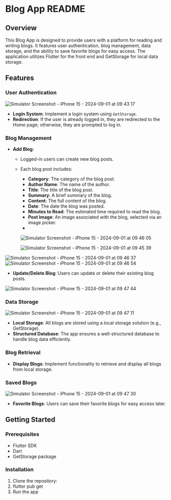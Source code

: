 # Blog App README

## Overview

This Blog App is designed to provide users with a platform for reading and writing blogs. It features user authentication, blog management, data storage, and the ability to save favorite blogs for easy access. The application utilizes Flutter for the front end and GetStorage for local data storage.

## Features

### User Authentication
![Simulator Screenshot - iPhone 15 - 2024-09-01 at 09 43 17](https://github.com/user-attachments/assets/8dbc03a8-99b3-4c1e-84b6-9ced41301822)

- **Login System**: Implement a login system using `GetStorage`.
- **Redirection**: If the user is already logged in, they are redirected to the Home page; otherwise, they are prompted to log in.

### Blog Management

- **Add Blog**: 
  - Logged-in users can create new blog posts.
  - Each blog post includes:
    - **Category**: The category of the blog post.
    - **Author Name**: The name of the author.
    - **Title**: The title of the blog post.
    - **Summary**: A brief summary of the blog.
    - **Content**: The full content of the blog.
    - **Date**: The date the blog was posted.
    - **Minutes to Read**: The estimated time required to read the blog.
    - **Post Image**: An image associated with the blog, selected via an image picker.
    -
    ![Simulator Screenshot - iPhone 15 - 2024-09-01 at 09 46 05](https://github.com/user-attachments/assets/43dae7fb-d8b3-4dea-8c6c-0fcc03ea75c8)

    ![Simulator Screenshot - iPhone 15 - 2024-09-01 at 09 45 39](https://github.com/user-attachments/assets/9718868f-916f-4e1a-aee6-1238479e62a7)

![Simulator Screenshot - iPhone 15 - 2024-09-01 at 09 46 37](https://github.com/user-attachments/assets/ce0a8aa5-d82f-4fa4-b7aa-e8c04f14d184)
![Simulator Screenshot - iPhone 15 - 2024-09-01 at 09 46 54](https://github.com/user-attachments/assets/ed97672c-f389-46c0-bf40-3c00ec1a3a31)

- **Update/Delete Blog**: Users can update or delete their existing blog posts.

![Simulator Screenshot - iPhone 15 - 2024-09-01 at 09 47 44](https://github.com/user-attachments/assets/25be9108-37d0-4a9c-8ed9-848e26b593cf)


### Data Storage
![Simulator Screenshot - iPhone 15 - 2024-09-01 at 09 47 11](https://github.com/user-attachments/assets/314d75d1-ec28-45c2-bd1a-072e81371ef0)


- **Local Storage**: All blogs are stored using a local storage solution (e.g., GetStorage).
- **Structured Database**: The app ensures a well-structured database to handle blog data efficiently.

### Blog Retrieval

- **Display Blogs**: Implement functionality to retrieve and display all blogs from local storage.

### Saved Blogs
![Simulator Screenshot - iPhone 15 - 2024-09-01 at 09 47 30](https://github.com/user-attachments/assets/a0da9c14-e5e7-4ea7-a0c5-32a0dd8421d8)


- **Favorite Blogs**: Users can save their favorite blogs for easy access later.

## Getting Started

### Prerequisites

- Flutter SDK
- Dart
- GetStorage package

### Installation

1. Clone the repository:
2. flutter pub get
3. Run the app
